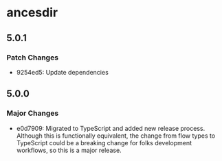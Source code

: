 # ancesdir

## 5.0.1

### Patch Changes

-   9254ed5: Update dependencies

## 5.0.0

### Major Changes

-   e0d7909: Migrated to TypeScript and added new release process. Although this is functionally equivalent, the change from flow types to TypeScript could be a breaking change for folks development workflows, so this is a major release.
